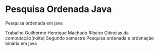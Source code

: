 # Pesquisa Ordenada Java
 Pesquisa ordenada em java

Trabalho Guilherme Henrique Machado Ribeiro
Ciências da computação(noite)
Segundo semestre
Pesquisa ordenada e ordenação binária em java

